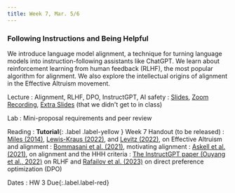 ```yaml
---
title: Week 7, Mar. 5/6
---
```


### Following Instructions and Being Helpful

We introduce language model alignment, a technique for turning language models into instruction-following assistants like ChatGPT. We learn about reinforcement learning from human feedback (RLHF), the most popular algorithm for alignment. We also explore the intellectual origins of alignment in the Effective Altruism movement.

Lecture
: Alignment, RLHF, DPO, InstructGPT, AI safety
: [Slides](https://drive.google.com/file/d/1dat9TNLvu61WJ4DLFleV2O3wAkJ_6CDu/view?usp=sharing), [Zoom Recording](https://nyu.zoom.us/rec/share/JAjEJlUtfvja2BsezTwkj_13vw-dujgTN6GbKQ9TPYpnqaSisMyGJOcqtEmXR-bu.Y-sbhiUIR3n1qjeD), [Extra Slides](https://drive.google.com/file/d/1FpF0t6udBXMCPP53yeRNIxJnXGboLF-v/view?usp=drive_link) (that we didn't get to in class)

Lab
: Mini-proposal requirements and peer review

Reading
: **Tutorial**{: .label .label-yellow } Week 7 Handout (to be released)
: [Miles (2014)](https://www.huffpost.com/entry/artificial-intelligence-oxford_n_5689858), [Lewis-Kraus (2022)](https://www.newyorker.com/magazine/2022/08/15/the-reluctant-prophet-of-effective-altruism), and [Levitz (2022)](https://nymag.com/intelligencer/2022/08/why-effective-altruists-fear-the-ai-apocalypse.html), on Effective Altruism and alignment
: [Bommasani et al. (2021)](https://arxiv.org/abs/2108.07258), motivating alignment
: [Askell et al. (2021)](https://arxiv.org/abs/2112.00861), on alignment and the HHH criteria
: [The InstructGPT paper (Ouyang et al., 2022)](https://arxiv.org/abs/2203.02155) on RLHF and [Rafailov et al. (2023)](https://arxiv.org/abs/2305.18290) on direct preference optimization (DPO)

Dates
: <span>HW 3 Due</span>{:.label.label-red} 